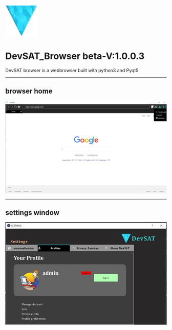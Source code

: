 <img src="static/devsat_x.png" width='100px' height="100px">

# DevSAT_Browser beta-V:1.0.0.3


DevSAT browser is a webbrowser built with python3 and Pyqt5.<hr>
## browser home
<img src="stock/photo_2021-04-15_13-33-03.JPG">

<hr>

## settings window

<img src="stock/devsatss.jpg">





